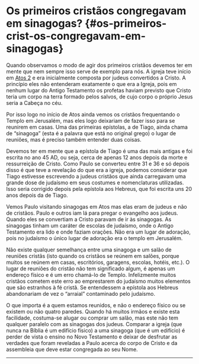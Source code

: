 # Os primeiros cristãos congregavam em sinagogas? {#os-primeiros-crist-os-congregavam-em-sinagogas}

Quando observamos o modo de agir dos primeiros cristãos devemos ter em mente que nem sempre isso serve de exemplo para nós. A igreja teve início em [Atos 2](http://bibliaonline.com.br/acf/atos/2) e era inicialmente composta por judeus convertidos a Cristo. A princípio eles não entenderam exatamente o que era a Igreja, pois em nenhum lugar do Antigo Testamento os profetas haviam previsto que Cristo teria um corpo na terra formado pelos salvos, de cujo corpo o próprio Jesus seria a Cabeça no céu.

Por isso logo no início de Atos ainda vemos os cristãos frequentando o Templo em Jerusalém, mas eles logo deixariam de fazer isso para se reunirem em casas. Uma das primeiras epístolas, a de Tiago, ainda chama de “sinagoga” (esta é a palavra que está no original grego) o lugar de reuniões, mas é preciso também entender duas coisas.

Devemos ter em mente que a epístola de Tiago é uma das mais antigas e foi escrita no ano 45 AD, ou seja, cerca de apenas 12 anos depois da morte e ressurreição de Cristo. Como Paulo se converteu entre 31 e 36 e só depois disso é que teve a revelação do que era a igreja, podemos considerar que Tiago estivesse escrevendo a judeus cristãos que ainda carregavam uma grande dose de judaísmo em seus costumes e nomenclaturas utilizadas. Isso seria corrigido depois pela epístola aos Hebreus, que foi escrita uns 20 anos depois da de Tiago.

Vemos Paulo visitando sinagogas em Atos mas elas eram de judeus e não de cristãos. Paulo e outros iam lá para pregar o evangelho aos judeus. Quando eles se convertiam a Cristo paravam de ir às sinagogas. As sinagogas tinham um caráter de escolas de judaísmo, onde o Antigo Testamento era lido e onde faziam orações. Não era um lugar de adoração, pois no judaísmo o único lugar de adoração era o templo em Jerusalém.

Não existe qualquer semelhança entre uma sinagoga e um salão de reuniões cristãs (isto quando os cristãos se reúnem em salões, porque muitos se reúnem em casas, escritórios, garagens, escolas, hotéis, etc.). O lugar de reuniões do cristão não tem significado algum, é apenas um endereço físico e é um erro chamá-lo de Templo. Infelizmente muitos cristãos cometem este erro ao emprestarem do judaísmo muitos elementos que são estranhos à fé cristã. Se entendessem a epístola aos Hebreus abandonariam de vez o “arraial” contaminado pelo judaísmo.

O que importa é a quem estamos reunidos, e não o endereço físico ou se existem ou não quatro paredes. Quando há muitos irmãos e existe esta facilidade, costuma-se alugar ou comprar um salão, mas este não tem qualquer paralelo com as sinagogas dos judeus. Comparar a igreja (que nunca na Bíblia é um edifício físico) a uma sinagoga (que é um edifício) é perder de vista o ensino no Novo Testamento e deixar de desfrutar as verdades que foram reveladas a Paulo acerca do corpo de Cristo e da assembleia que deve estar congregada ao seu Nome.

*****